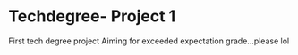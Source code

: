 # Techdegree- Project 1
 First tech degree project
 Aiming for exceeded expectation grade...please lol
